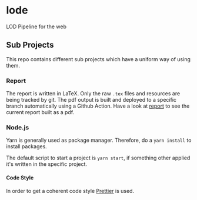 # lode
LOD Pipeline for the web

## Sub Projects

This repo contains different sub projects which have a uniform way of using them.

### Report

The report is written in LaTeX. Only the raw `.tex` files and resources are being tracked by git.
The pdf output is built and deployed to a specific branch automatically using a Github Action.
Have a look at [report](https://github.com/kreativwebdesign/lode/blob/report/report.pdf) to see the current report built as a pdf.

### Node.js

Yarn is generally used as package manager. Therefore, do a `yarn install` to install packages.

The default script to start a project is `yarn start`, if something other applied it's written in the specific project.

#### Code Style

In order to get a coherent code style [Prettier](https://prettier.io/) is used.

